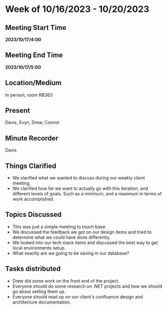 # Week of 10/16/2023 - 10/20/2023

## Meeting Start Time

**2023/10/17/4:00**

## Meeting End Time

**2023/10/17/5:00**

## Location/Medium

In person, room RB363

## Present

Davis, Evyn, Drew, Connor

## Minute Recorder

Davis

## Things Clarified

- We clarified what we wanted to discuss during our weekly client meeting.
- We clarified how far we want to actually go with this iteration, and different levels of goals. Such as a minimum, and a maximum in terms of work accomplished.

## Topics Discussed

- This was just a simple meeting to touch base.
- We discussed the feedback we got on our design items and tried to determine what we could have done differently.
- We looked into our tech stack items and discussed the best way to get local environments setup.
- What exactly are we going to be saving in our database?

## Tasks distributed

- Drew did some work on the front end of the project.
- Everyone should do some research on .NET projects and how we should go about setting them up.
- Everyone should read up on our client's confluence design and architecture documentation.

